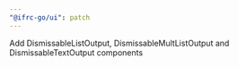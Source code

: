 ```yaml
---
"@ifrc-go/ui": patch
---
```


Add DismissableListOutput, DismissableMultListOutput and DismissableTextOutput components
